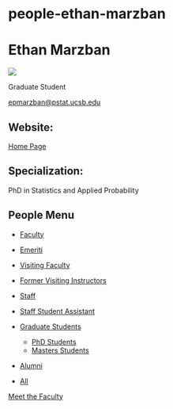 # people-ethan-marzban

# Ethan Marzban

![](https://www.pstat.ucsb.edu/sites/default/files/styles/people_node/public/people/photo/Marzban_Ethan%20-%20Ethan%20Marzban.png?itok=vStjntEx)

Graduate Student

[epmarzban@pstat.ucsb.edu](mailto:epmarzban@pstat.ucsb.edu)

## Website:

[Home Page](http://epm027.github.io/)

## Specialization:

PhD in Statistics and Applied Probability

## People Menu

- [Faculty](/people/academic "Faculty")
- [Emeriti](/people/emeriti "Emeriti")
- [Visiting Faculty](/people/visiting "Visiting Faculty")
- [Former Visiting Instructors](/people/lecturer "Former Visiting Instructors")
- [Staff](/people/staff)
- [Staff Student Assistant](/people/researcher "Staff Student Assistant")
- [Graduate Students](/people/student "Graduate Students")
  
  - [PhD Students](/people/student/phd "PhD Students")
  - [Masters Students](/people/student/masters "Masters Students")
- [Alumni](/people/alumni)
- [All](/people/all)

[Meet the Faculty](/people/meet-the-faculty)